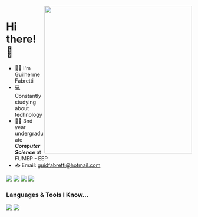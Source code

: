 <img align="right" width="400" height="400" src="https://media.giphy.com/media/IThjAlJnD9WNO/giphy.gif">

# Hi there! 👋

- :raising_hand_man: I'm Guilherme Fabretti 
- 💻 Constantly studying about technology
- 👨‍🎓 3nd year undergraduate ***Computer Science*** at FUMEP - EEP
- 📥 Email: guidfabretti@hotmail.com

 <p align="left">
    <a href="https://api.whatsapp.com/send?phone=5519999684545" target="_blank"><img src="https://img.shields.io/badge/WhatsApp-25D366?style=for-the-badge&logo=whatsapp&logoColor=white" target="_blank"></a> 
    <a href="https://instagram.com/guifabretti_" target="_blank"><img src="https://img.shields.io/badge/-Instagram-%23E4405F?style=for-the-badge&logo=instagram&logoColor=white" target="_blank"></a>
    <a href = "mailto:guifabretti@hotmail.com"><img src="https://img.shields.io/badge/Microsoft_Outlook-0078D4?style=for-the-badge&logo=microsoft-outlook&logoColor=white" target="_blank"></a>
  <a href="https://www.linkedin.com/in/guilhermefabretti/" target="_blank"><img src="https://img.shields.io/badge/-LinkedIn-%230077B5?style=for-the-badge&logo=linkedin&logoColor=white" target="_blank"></a>   

  <h3>Languages & Tools I Know...</h3>

<p align="left">
  <a href="https://skillicons.dev">
    <img src="https://skillicons.dev/icons?i=html,css,sass,js,react,nodejs,c,cpp" />
    <img src="https://skillicons.dev/icons?i=mysql,php,wordpress,python,flask,arduino,git,figma" />
  </a>
</p>
